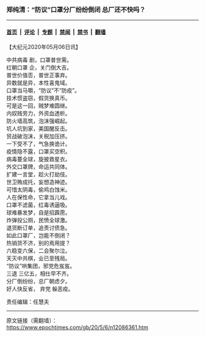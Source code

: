 ### 郑纯清：“防议”口罩分厂纷纷倒闭 总厂还不快吗？

---

#### [首页](../../../..?n12086361) &nbsp;|&nbsp; [评论](../../../../../epoch-comment?n12086361) &nbsp;|&nbsp; [专题](../../../../../epoch-special?n12086361) &nbsp;|&nbsp; [禁闻](../../../../../epoch-news?n12086361) &nbsp;|&nbsp; [禁书](../../../../../books?n12086361) &nbsp;|&nbsp; [翻墙](https://github.com/gfw-breaker/nogfw/blob/master/README.md?n12086361)


<div class="post_content" id="artbody" itemprop="articleBody">
 <!-- article content begin -->
 <p>
  【大纪元2020年05月06日讯】
 </p>
 <p>
  <ok href="https://www.epochtimes.com/gb/tag/%E4%B8%AD%E5%85%B1%E7%97%85%E6%AF%92.html">
   中共病毒
  </ok>
  剧，口罩普世需。
  <br/>
  <ok href="https://www.epochtimes.com/gb/tag/%E7%BA%A2%E6%9C%9D%E5%8F%A3%E7%BD%A9.html">
   红朝口罩
  </ok>
  企，关门倒大吉。
  <br/>
  普世价值否，普世正事弃。
  <br/>
  异数就是异，本性喜鬼域。
  <br/>
  口罩当马嚼，“防议”不“防疫”。
  <br/>
  技术惯盗窃，假货换真币。
  <br/>
  可是这一回，贼梦难圆继。
  <br/>
  内奴贱劳力，外资血透析。
  <br/>
  防火墙高筑，泡沫强崛起。
  <br/>
  坑人坑到家，美国醒反击。
  <br/>
  贸战破泡沫，关税加压挤。
  <br/>
  一下受不了，气急换诡计。
  <br/>
  疫情隐不露，口罩买空积。
  <br/>
  病毒蔓全球，旋披救星衣。
  <br/>
  外交口罩牌，命运共同体。
  <br/>
  扩建一言堂，趁火打劫伎。
  <br/>
  世卫贿成托，妄想造神迹。
  <br/>
  可惜太阴毒，偷鸡白蚀米。
  <br/>
  人在保性命，它拿当儿戏。
  <br/>
  口罩不滤菌，红毒诱逼吸。
  <br/>
  球难暴发梦，自是招霹雳。
  <br/>
  炸弹投公厕，民愤全球激。
  <br/>
  退货断订单，追责讨债急。
  <br/>
  如此口罩厂，岂能不倒闭？
  <br/>
  热销货不济，别的焉用提？
  <br/>
  六稳变六保，二会聚尔泣。
  <br/>
  天灭中共棋，业已至残局。
  <br/>
  “防议”哄集团，邪党危岌岌。
  <br/>
  <ok href="https://www.epochtimes.com/gb/tag/%E4%B8%89%E9%80%80.html">
   三退
  </ok>
  三亿五，相仕早不齐。
  <br/>
  分厂倒纷纷，总厂朝虑夕。
  <br/>
  好人快反省，
  <ok href="https://www.epochtimes.com/gb/tag/%E5%BC%83%E5%85%9A.html">
   弃党
  </ok>
  躲恶疫。
 </p>
 <p>
  责任编辑：任慧夫
 </p>
 <!-- article content end -->
 <div id="below_article_ad">
 </div>
</div>


---

原文链接（需翻墙）：https://www.epochtimes.com/gb/20/5/6/n12086361.htm
